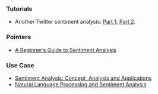 ### Tutorials

- Another Twitter sentiment analysis: [Part 1](https://towardsdatascience.com/another-twitter-sentiment-analysis-bb5b01ebad90), [Part 2](https://towardsdatascience.com/another-twitter-sentiment-analysis-with-python-part-2-333514854913).

### Pointers

- [A Beginner’s Guide to Sentiment Analysis](https://medium.com/@mattkiser/a-beginner-s-guide-to-sentiment-analysis-888390a8085a)

### Use Case

- [Sentiment Analysis: Concept, Analysis and Applications](https://towardsdatascience.com/sentiment-analysis-concept-analysis-and-applications-6c94d6f58c17)
- [Natural Language Processing and Sentiment Analysis](https://medium.com/udacity/natural-language-processing-and-sentiment-analysis-43111c33c27e)
